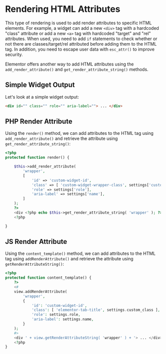 # Rendering HTML Attributes

This type of rendering is used to add render attributes to specific HTML elements. For example, a widget can add a new `<div>` tag with a hardcoded "class" attribute or add a new `<a>` tag with hardcoded "target" and "rel" attributes. When used, you need to add `if` statements to check whether or not there are classes/target/rel attributed before adding them to the HTML tag. In addition, you need to escape user data with `esc_attr()` to improve security.

Elementor offers another way to add HTML attributes using the `add_render_attribute()` and `get_render_attribute_string()` methods.

## Simple Widget Output

Let's look at a simple widget output:

```html
<div id="" class="" role="" aria-label=""> ... </div>
```

## PHP Render Attribute

Using the `render()` method, we can add attributes to the HTML tag using `add_render_attribute()` and retrieve the attribute using `get_render_attribute_string()`:

```php
<?php
protected function render() {

	$this->add_render_attribute(
		'wrapper',
		[
			'id' => 'custom-widget-id',
			'class' => [ 'custom-widget-wrapper-class', settings['custom_class'] ],
			'role' => settings['role'],
			'aria-label' => settings['name'],
		]
	);
	?>
	<div <?php echo $this->get_render_attribute_string( 'wrapper' ); ?>> ... </div>
	<?php

}
```

## JS Render Attribute

Using the `content_template()` method, we can add attributes to the HTML tag using `addRenderAttribute()` and retrieve the attribute using `getRenderAttributeString()`:

```php
<?php
protected function content_template() {
	?>
	<#
	view.addRenderAttribute(
		'wrapper',
		{
			'id': 'custom-widget-id',
			'class': [ 'elementor-tab-title', settings.custom_class ],
			'role': settings.role,
			'aria-label': settings.name,
		}
	);
	#>
	<div ' + view.getRenderAttributeString( 'wrapper' ) + '> ... </div>
	<?php
}
```
